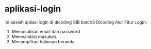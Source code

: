 # aplikasi-login
ini adalah apliasi login di dicoding SIB batch3 Dicoding
Alur Fitur Login:
1. Memasukkan email dan password
2. Memvalidasi masukan.
3. Menampilkan halaman beranda.
